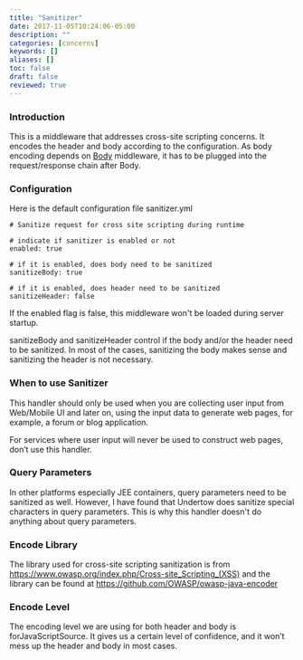 ```yaml
---
title: "Sanitizer"
date: 2017-11-05T10:24:06-05:00
description: ""
categories: [concerns]
keywords: []
aliases: []
toc: false
draft: false
reviewed: true
---
```


### Introduction

This is a middleware that addresses cross-site scripting concerns. It encodes the header and body according to the configuration. As body encoding depends on [Body][] middleware, it has to be plugged into the request/response chain after Body.

### Configuration

Here is the default configuration file sanitizer.yml

```
# Sanitize request for cross site scripting during runtime

# indicate if sanitizer is enabled or not
enabled: true

# if it is enabled, does body need to be sanitized
sanitizeBody: true

# if it is enabled, does header need to be sanitized
sanitizeHeader: false
```

If the enabled flag is false, this middleware won't be loaded during server startup. 

sanitizeBody and sanitizeHeader control if the body and/or the header need to be sanitized. In most of the cases, sanitizing the body makes sense and sanitizing the header is not necessary.

### When to use Sanitizer 

This handler should only be used when you are collecting user input from Web/Mobile UI and later on, using the input data to generate web pages, for example, a forum or blog application.

For services where user input will never be used to construct web pages, don’t use this handler.

### Query Parameters

In other platforms especially JEE containers, query parameters need to be sanitized as well. However, I have found that Undertow does sanitize special characters in query parameters. This is why this handler doesn't do anything about query parameters.

### Encode Library

The library used for cross-site scripting sanitization is from https://www.owasp.org/index.php/Cross-site_Scripting_(XSS)
and the library can be found at https://github.com/OWASP/owasp-java-encoder

### Encode Level

The encoding level we are using for both header and body is forJavaScriptSource. It gives us a certain level of confidence, and it won’t mess up the header and body in most cases.

[Body]: /concern/body/
